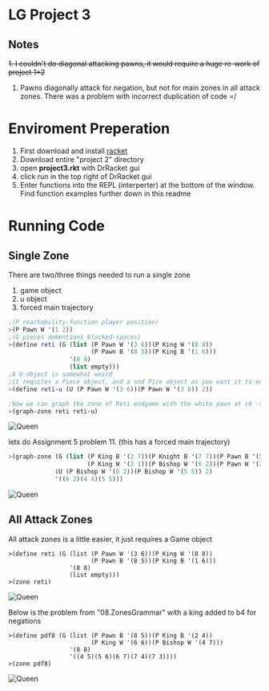# LG Project 3

## Notes
~~1.  I couldn't do diagonal attacking pawns, it would require a huge re-work of project 1+2~~
1.    Pawns diagonally attack for negation, but not for main zones in all attack zones. There was a problem with incorrect duplication of code =/

# Enviroment Preperation
1. First download and install [racket](https://racket-lang.org/ "Racket Lang")
2. Download entire "project 2" directory
3. open **project3.rkt** with DrRacket gui
4. click run in the top right of DrRacket gui
5. Enter functions into the REPL (interperter) at the bottom of the window. Find function examples further down in this readme

# Running Code
## Single Zone
There are two/three things needed to run a single zone
1.  game object
2.  u object
3.  forced main trajectory
```scheme
;(P reachability-function player position)
>(P Pawn W '(1 2))
;(G pieces dementions blocked-spaces)
>(define reti (G (list (P Pawn W '(3 6))(P King W '(8 8))
                       (P Pawn B '(8 5))(P King B '(1 6)))
                 '(8 8)
                 (list empty)))
;A U object is somewhat weird
;it requires a Piece object, and a snd Pice object as you want it to end up, also horizon
>(define reti-u (U (P Pawn W '(3 6))(P Pawn W '(3 8)) 2))

;Now we can graph the zone of Reti endgame with the white pawn at c6 -> c8
>(graph-zone reti reti-u)
```
![Queen](https://i.imgur.com/5iFCMTA.png)

lets do Assignment 5 problem 11. (this has a forced main trajectory)
```scheme
>(graph-zone (G (list (P King B '(2 7))(P Knight B '(7 7))(P Pawn B '(5 5))
                      (P King W '(2 1))(P Bishop W '(6 2))(P Pawn W '(3 3))(P Pawn W '(4 5))) '(8 8) empty)
             (U (P Bishop W '(6 2))(P Bishop W '(5 5)) 2)
             '((6 2)(4 4)(5 5)))
```
![Queen](https://i.imgur.com/asQFdwv.png)
## All Attack Zones

All attack zones is a little easier, it just requires a Game object
```racket
>(define reti (G (list (P Pawn W '(3 6))(P King W '(8 8))
                       (P Pawn B '(8 5))(P King B '(1 6)))
                 '(8 8)
                 (list empty)))
>(zone reti)
```
![Queen](https://i.imgur.com/jUyZAD7.png)

Below is the problem from "08.ZonesGrammar" with a king added to b4 for negations
```racket
>(define pdf8 (G (list (P Pawn B '(8 5))(P King B '(2 4))
                       (P King W '(6 6))(P Bishop W '(4 7)))
                 '(8 8)
                 '((4 5)(5 6)(6 7)(7 4)(7 3))))
>(zone pdf8)
```
![Queen](https://i.imgur.com/ZGsCJff.png)